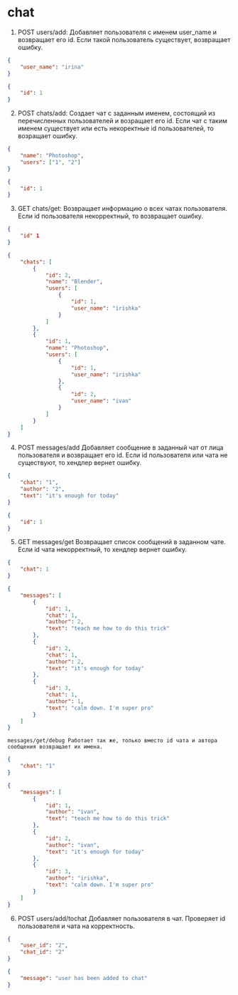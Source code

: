 # chat

1. POST users/add: Добавляет пользователя с именем user_name и возвращает его id. Если такой пользователь существует, возвращает ошибку.
```json
{
    "user_name": "irina"
}
```
``` json
{
    "id": 1
}
```

2. POST chats/add: Создает чат с заданным именем, состоящий из перечисленных пользователей и возращает его id. Если чат с таким именем существует или есть некоректные id пользователей, то возращает ошибку.
```json
{
    "name": "Photoshop",
    "users": ["1", "2"]
}
```
```json
{
    "id": 1
}
```

3. GET chats/get: Возвращает информацию о всех чатах пользователя. Если id пользователя некорректный, то возвращает ошибку. 
```json
{
    "id" 1
}
```
```json
{
    "chats": [
        {
            "id": 2,
            "name": "Blender",
            "users": [
                {
                    "id": 1,
                    "user_name": "irishka"
                }
            ]
        },
        {
            "id": 1,
            "name": "Photoshop",
            "users": [
                {
                    "id": 1,
                    "user_name": "irishka"
                },
                {
                    "id": 2,
                    "user_name": "ivan"
                }
            ]
        }
    ]
}
```

4. POST messages/add Добавляет сообщение в заданный чат от лица пользователя и возвращает его id. Если id пользователя или чата не существуют, то хендлер вернет ошибку.
```json
{
    "chat": "1", 
    "author": "2", 
    "text": "it's enough for today"
}
```
```json
{
    "id": 1
}
```

5. GET messages/get Возвращает список сообщений в заданном чате. Если id чата некорректный, то хендлер вернет ошибку.
```json
{
    "chat": 1
}
```
```json
{
    "messages": [
        {
            "id": 1,
            "chat": 1,
            "author": 2,
            "text": "teach me how to do this trick"
        },
        {
            "id": 2,
            "chat": 1,
            "author": 2,
            "text": "it's enough for today"
        },
        {
            "id": 3,
            "chat": 1,
            "author": 1,
            "text": "calm down. I'm super pro"
        }
    ]
}
```
    messages/get/debug Работает так же, только вместо id чата и автора сообщения возвращает их имена. 
```json
{
    "chat": "1"
}
```
```json
{
    "messages": [
        {
            "id": 1,
            "author": "ivan",
            "text": "teach me how to do this trick"
        },
        {
            "id": 2,
            "author": "ivan",
            "text": "it's enough for today"
        },
        {
            "id": 3,
            "author": "irishka",
            "text": "calm down. I'm super pro"
        }
    ]
}
```

6. POST users/add/tochat Добавляет пользователя в чат. Проверяет id пользователя и чата на корректность.
```json
{
    "user_id": "2",
    "chat_id": "2"
}
```
```json
{
    "message": "user has been added to chat"
}
```
